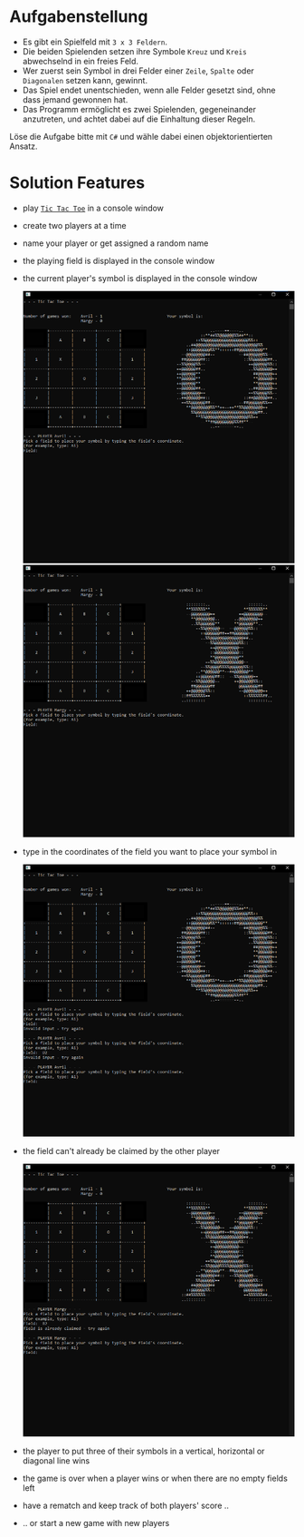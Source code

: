 # Aufgabenstellung

- Es gibt ein Spielfeld mit `3 x 3 Feldern`.
- Die beiden Spielenden setzen ihre Symbole `Kreuz` und `Kreis` abwechselnd in ein freies Feld.
- Wer zuerst sein Symbol in drei Felder einer `Zeile`, `Spalte` oder `Diagonalen` setzen kann, gewinnt.
- Das Spiel endet unentschieden, wenn alle Felder gesetzt sind, ohne dass jemand gewonnen hat.
- Das Programm ermöglicht es zwei Spielenden, gegeneinander anzutreten, und achtet dabei auf die Einhaltung dieser Regeln.

Löse die Aufgabe bitte mit `C#` und wähle dabei einen objektorientierten Ansatz.

# Solution Features

- play [`Tic Tac Toe`](https://en.wikipedia.org/wiki/Tic-tac-toe) in a console window
- create two players at a time
- name your player or get assigned a random name
- the playing field is displayed in the console window
- the current player's symbol is displayed in the console window

   ![screenshot](tictactoe_cli/Data/Images/Screenshot-2022-08-27-191111.png)
   ![screenshot](tictactoe_cli/Data/Images/Screenshot-2022-08-27-191217.png)

- type in the coordinates of the field you want to place your symbol in

   ![screenshot](tictactoe_cli/Data/Images/Screenshot-2022-08-27-191620.png)

- the field can't already be claimed by the other player

   ![screenshot](tictactoe_cli/Data/Images/Screenshot-2022-08-27-191749.png)

- the player to put three of their symbols in a vertical, horizontal or diagonal line wins
- the game is over when a player wins or when there are no empty fields left
- have a rematch and keep track of both players' score ..
- .. or start a new game with new players
